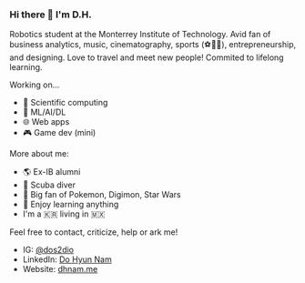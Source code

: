 ### Hi there 👋 I'm D.H.

Robotics student at the Monterrey Institute of Technology. Avid fan of business analytics, music, cinematography, sports (⚽🏀🥋), entrepreneurship, and designing. 
Love to travel and meet new people! Commited to lifelong learning.

Working on...
- 🔬 Scientific computing
- 🧠 ML/AI/DL
- 🌐 Web apps
- 🎮 Game dev (mini)

More about me:
- 🌎 Ex-IB alumni
- 🤿 Scuba diver
- 👾 Big fan of Pokemon, Digimon, Star Wars
- 📗 Enjoy learning anything
- I'm a 🇰🇷 living in 🇲🇽

Feel free to contact, criticize, help or ark me!
- IG: [@dos2dio](https://www.instagram.com/dos2dio/)
- LinkedIn: [Do Hyun Nam](https://www.linkedin.com/in/do-hyun-nam-4779051a9/?locale=en_US)
- Website: [dhnam.me](https://dhnam.me)


<!--
**dollis2002/dollis2002** is a ✨ _special_ ✨ repository because its `README.md` (this file) appears on your GitHub profile.

Here are some ideas to get you started:

- 🔭 I’m currently working on ...
- 🌱 I’m currently learning ...
- 👯 I’m looking to collaborate on ...
- 🤔 I’m looking for help with ...
- 💬 Ask me about ...
- 📫 How to reach me: ...
- 😄 Pronouns: ...
- ⚡ Fun fact: ...
-->
